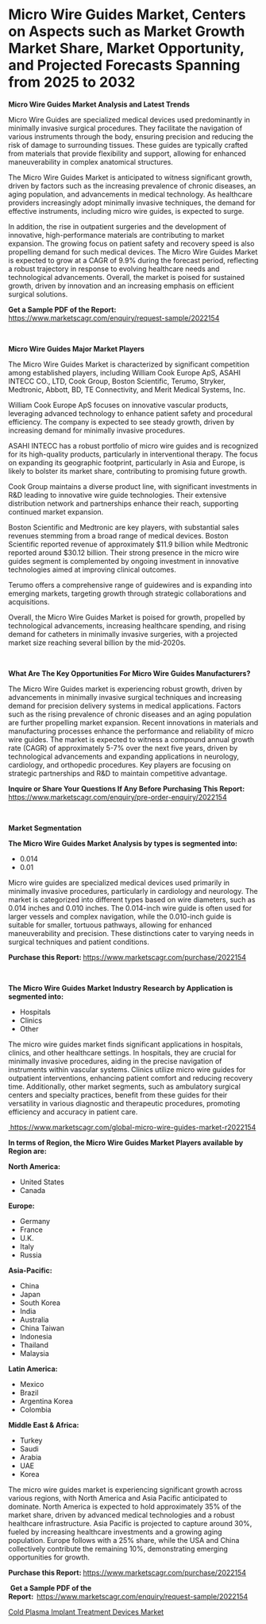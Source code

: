 <p><h1>Micro Wire Guides Market, Centers on Aspects such as Market Growth Market Share, Market Opportunity, and Projected Forecasts Spanning from 2025 to 2032</h1></p><p><strong>Micro Wire Guides Market Analysis and Latest Trends</strong></p>
<p><p>Micro Wire Guides are specialized medical devices used predominantly in minimally invasive surgical procedures. They facilitate the navigation of various instruments through the body, ensuring precision and reducing the risk of damage to surrounding tissues. These guides are typically crafted from materials that provide flexibility and support, allowing for enhanced maneuverability in complex anatomical structures.</p><p>The Micro Wire Guides Market is anticipated to witness significant growth, driven by factors such as the increasing prevalence of chronic diseases, an aging population, and advancements in medical technology. As healthcare providers increasingly adopt minimally invasive techniques, the demand for effective instruments, including micro wire guides, is expected to surge. </p><p>In addition, the rise in outpatient surgeries and the development of innovative, high-performance materials are contributing to market expansion. The growing focus on patient safety and recovery speed is also propelling demand for such medical devices. The Micro Wire Guides Market is expected to grow at a CAGR of 9.9% during the forecast period, reflecting a robust trajectory in response to evolving healthcare needs and technological advancements. Overall, the market is poised for sustained growth, driven by innovation and an increasing emphasis on efficient surgical solutions.</p></p>
<p><strong>Get a Sample PDF of the Report:&nbsp;</strong> <a href="https://www.marketscagr.com/enquiry/request-sample/2022154?utm_campaign=3578&utm_medium=2&utm_source=Github&utm_content=ia&utm_term=29032025&utm_id=micro-wire-guides">https://www.marketscagr.com/enquiry/request-sample/2022154</a></p>
<p>&nbsp;</p>
<p><strong>Micro Wire Guides Major Market Players</strong></p>
<p><p>The Micro Wire Guides Market is characterized by significant competition among established players, including William Cook Europe ApS, ASAHI INTECC CO., LTD, Cook Group, Boston Scientific, Terumo, Stryker, Medtronic, Abbott, BD, TE Connectivity, and Merit Medical Systems, Inc. </p><p>William Cook Europe ApS focuses on innovative vascular products, leveraging advanced technology to enhance patient safety and procedural efficiency. The company is expected to see steady growth, driven by increasing demand for minimally invasive procedures.</p><p>ASAHI INTECC has a robust portfolio of micro wire guides and is recognized for its high-quality products, particularly in interventional therapy. The focus on expanding its geographic footprint, particularly in Asia and Europe, is likely to bolster its market share, contributing to promising future growth.</p><p>Cook Group maintains a diverse product line, with significant investments in R&D leading to innovative wire guide technologies. Their extensive distribution network and partnerships enhance their reach, supporting continued market expansion.</p><p>Boston Scientific and Medtronic are key players, with substantial sales revenues stemming from a broad range of medical devices. Boston Scientific reported revenue of approximately $11.9 billion while Medtronic reported around $30.12 billion. Their strong presence in the micro wire guides segment is complemented by ongoing investment in innovative technologies aimed at improving clinical outcomes.</p><p>Terumo offers a comprehensive range of guidewires and is expanding into emerging markets, targeting growth through strategic collaborations and acquisitions. </p><p>Overall, the Micro Wire Guides Market is poised for growth, propelled by technological advancements, increasing healthcare spending, and rising demand for catheters in minimally invasive surgeries, with a projected market size reaching several billion by the mid-2020s.</p></p>
<p>&nbsp;</p>
<p><strong>What Are The Key Opportunities For Micro Wire Guides Manufacturers?</strong></p>
<p><p>The Micro Wire Guides market is experiencing robust growth, driven by advancements in minimally invasive surgical techniques and increasing demand for precision delivery systems in medical applications. Factors such as the rising prevalence of chronic diseases and an aging population are further propelling market expansion. Recent innovations in materials and manufacturing processes enhance the performance and reliability of micro wire guides. The market is expected to witness a compound annual growth rate (CAGR) of approximately 5-7% over the next five years, driven by technological advancements and expanding applications in neurology, cardiology, and orthopedic procedures. Key players are focusing on strategic partnerships and R&D to maintain competitive advantage.</p></p>
<p><strong>Inquire or Share Your Questions If Any Before Purchasing This Report:</strong> <a href="https://www.marketscagr.com/enquiry/pre-order-enquiry/2022154?utm_campaign=3578&utm_medium=2&utm_source=Github&utm_content=ia&utm_term=29032025&utm_id=micro-wire-guides">https://www.marketscagr.com/enquiry/pre-order-enquiry/2022154</a></p>
<p>&nbsp;</p>
<p><strong>Market Segmentation</strong></p>
<p><strong>The Micro Wire Guides Market Analysis by types is segmented into:</strong></p>
<p><ul><li>0.014</li><li>0.01</li></ul></p>
<p><p>Micro wire guides are specialized medical devices used primarily in minimally invasive procedures, particularly in cardiology and neurology. The market is categorized into different types based on wire diameters, such as 0.014 inches and 0.010 inches. The 0.014-inch wire guide is often used for larger vessels and complex navigation, while the 0.010-inch guide is suitable for smaller, tortuous pathways, allowing for enhanced maneuverability and precision. These distinctions cater to varying needs in surgical techniques and patient conditions.</p></p>
<p><strong>Purchase this Report:&nbsp;</strong><a href="https://www.marketscagr.com/purchase/2022154?utm_campaign=3578&utm_medium=2&utm_source=Github&utm_content=ia&utm_term=29032025&utm_id=micro-wire-guides">https://www.marketscagr.com/purchase/2022154</a></p>
<p>&nbsp;</p>
<p><strong>The Micro Wire Guides Market Industry Research by Application is segmented into:</strong></p>
<p><ul><li>Hospitals</li><li>Clinics</li><li>Other</li></ul></p>
<p><p>The micro wire guides market finds significant applications in hospitals, clinics, and other healthcare settings. In hospitals, they are crucial for minimally invasive procedures, aiding in the precise navigation of instruments within vascular systems. Clinics utilize micro wire guides for outpatient interventions, enhancing patient comfort and reducing recovery time. Additionally, other market segments, such as ambulatory surgical centers and specialty practices, benefit from these guides for their versatility in various diagnostic and therapeutic procedures, promoting efficiency and accuracy in patient care.</p></p>
<p><a href="https://www.marketscagr.com/global-micro-wire-guides-market-r2022154?utm_campaign=3578&utm_medium=2&utm_source=Github&utm_content=ia&utm_term=29032025&utm_id=micro-wire-guides">&nbsp;https://www.marketscagr.com/global-micro-wire-guides-market-r2022154</a></p>
<p><strong>In terms of Region, the Micro Wire Guides Market Players available by Region are:</strong></p>
<p>
    <p> <strong> North America: </strong>
        <ul>
            <li>United States</li>
            <li>Canada</li>
        </ul>
        </p> 
    <p> <strong> Europe: </strong>
        <ul>
            <li>Germany</li>
            <li>France</li>
            <li>U.K.</li>
            <li>Italy</li>
            <li>Russia</li>
        </ul>
        </p> 
    <p> <strong> Asia-Pacific: </strong>
        <ul>
            <li>China</li>
            <li>Japan</li>
            <li>South Korea</li>
            <li>India</li>
            <li>Australia</li>
            <li>China Taiwan</li>
            <li>Indonesia</li>
            <li>Thailand</li>
            <li>Malaysia</li>
        </ul>
        </p> 
    <p> <strong> Latin America: </strong>
        <ul>
            <li>Mexico</li>
            <li>Brazil</li>
            <li>Argentina Korea</li>
            <li>Colombia</li>
        </ul>
        </p> 
    <p> <strong> Middle East & Africa: </strong>
        <ul>
            <li>Turkey</li>
            <li>Saudi</li>
            <li>Arabia</li>
            <li>UAE</li>
            <li>Korea</li>
        </ul>
    </p>
    </p>
<p><p>The micro wire guides market is experiencing significant growth across various regions, with North America and Asia Pacific anticipated to dominate. North America is expected to hold approximately 35% of the market share, driven by advanced medical technologies and a robust healthcare infrastructure. Asia Pacific is projected to capture around 30%, fueled by increasing healthcare investments and a growing aging population. Europe follows with a 25% share, while the USA and China collectively contribute the remaining 10%, demonstrating emerging opportunities for growth.</p></p>
<p><strong>Purchase this Report: </strong><a href="https://www.marketscagr.com/purchase/2022154?utm_campaign=3578&utm_medium=2&utm_source=Github&utm_content=ia&utm_term=29032025&utm_id=micro-wire-guides">https://www.marketscagr.com/purchase/2022154</a></p>
<p>&nbsp;<strong>Get a Sample PDF of the Report:&nbsp;&nbsp;</strong><a href="https://www.marketscagr.com/enquiry/request-sample/2022154?utm_campaign=3578&utm_medium=2&utm_source=Github&utm_content=ia&utm_term=29032025&utm_id=micro-wire-guides">https://www.marketscagr.com/enquiry/request-sample/2022154</a></p>
<p><strong></strong></p>
<p><p><a href="https://github.com/seibttullyjh/Market-Research-Report-List-1/blob/main/cold-plasma-implant-treatment-devices-market.md?utm_campaign=3578&utm_medium=2&utm_source=Github&utm_content=ia&utm_term=29032025&utm_id=micro-wire-guides">Cold Plasma Implant Treatment Devices Market</a></p></p>